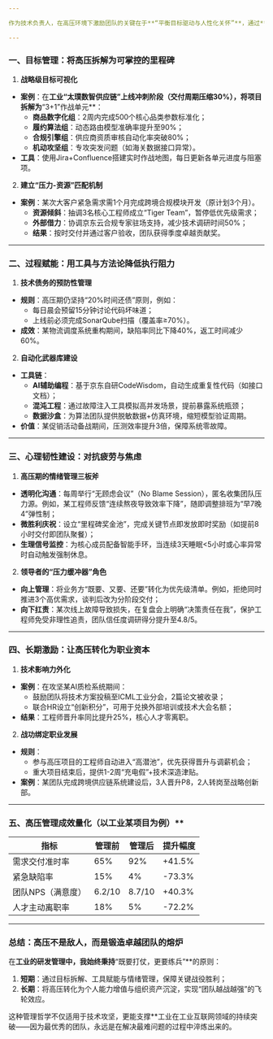 ```yaml
---

作为技术负责人，在高压环境下激励团队的关键在于**“平衡目标驱动与人性化关怀”**，通过**目标拆解、资源赋能、心理韧性建设**三者的协同，将压力转化为团队成长的动力。以下为**工业研发团队管理的实战策略与量化案例：

---
```


### **一、目标管理：将高压拆解为可掌控的里程碑**
1. **战略级目标可视化**
  - **案例**：在**工业“太璞数智供应链”上线冲刺阶段（交付周期压缩30%），将项目拆解为**“3+1”作战单元**：
    - **商品数字化组**：2周内完成500个核心品类参数标准化；
    - **履约算法组**：动态路由模型准确率提升至90%；
    - **合规引擎组**：供应商资质审核自动化率突破80%；
    - **机动攻坚组**：专攻突发问题（如海关数据接口异常）。
  - **工具**：使用Jira+Confluence搭建实时作战地图，每日更新各单元进度与阻塞项。

2. **建立“压力-资源”匹配机制**
  - **案例**：某次大客户紧急需求需1个月完成跨境合规模块开发（原计划3个月）。
    - **资源倾斜**：抽调3名核心工程师成立“Tiger Team”，暂停低优先级需求；
    - **外部借力**：协调京东云合规专家驻场支持，减少技术调研时间50%；
    - **结果**：按时交付并通过客户验收，团队获得季度卓越贡献奖。

---

### **二、过程赋能：用工具与方法论降低执行阻力**
1. **技术债务的预防性管理**
  - **规则**：高压期仍坚持“20%时间还债”原则，例如：
    - 每日晨会预留15分钟讨论代码坏味道；
    - 上线前必须完成SonarQube扫描（覆盖率≥70%）。
  - **成效**：某物流调度系统重构期间，缺陷率同比下降40%，返工时间减少60%。

2. **自动化武器库建设**
  - **工具链**：
    - **AI辅助编程**：基于京东自研CodeWisdom，自动生成重复性代码（如接口文档）；
    - **混沌工程**：通过故障注入工具模拟高并发场景，提前暴露系统瓶颈；
    - **数据沙盒**：为算法团队提供脱敏数据+仿真环境，缩短模型验证周期。
  - **价值**：某促销活动备战期间，压测效率提升3倍，保障系统零故障。

---

### **三、心理韧性建设：对抗疲劳与焦虑**
1. **高压期的情绪管理三板斧**
  - **透明化沟通**：每周举行“无顾虑会议”（No Blame Session），匿名收集团队压力源。例如，某工程师反馈“连续熬夜导致效率下降”，随即调整排班为“早7晚4”弹性制；
  - **微胜利庆祝**：设立“里程碑奖金池”，完成关键节点即发放即时奖励（如提前8小时交付即团队聚餐）；
  - **生理信号监控**：为核心成员配备智能手环，当连续3天睡眠<5小时或心率异常时自动触发强制休息。

2. **领导者的“压力缓冲器”角色**
  - **向上管理**：将业务方“既要、又要、还要”转化为优先级清单。例如，拒绝同时推进3个高优需求，谈判后改为分阶段交付；
  - **向下扛责**：某次线上故障导致损失，在复盘会上明确“决策责任在我”，保护工程师免受非理性追责，团队信任度调研得分提升至4.8/5。

---

### **四、长期激励：让高压转化为职业资本**
1. **技术影响力外化**
  - **案例**：在攻坚某AI质检系统期间：
    - 鼓励团队将技术方案投稿至ICML工业分会，2篇论文被收录；
    - 联合HR设立“创新积分”，可用于兑换外部培训或技术大会名额；
  - **结果**：工程师晋升率同比提升25%，核心人才零离职。

2. **战功绑定职业发展**
  - **规则**：
    - 参与高压项目的工程师自动进入“高潜池”，优先获得晋升与调薪机会；
    - 重大项目结束后，提供1-2周“充电假”+技术深造津贴。
  - **案例**：某团队完成跨境供应链系统建设后，3人晋升P8，2人转岗至战略创新部。

---

### **五、高压管理成效量化（以**工业某项目为例）**
| **指标**         | **管理前** | **管理后** | **提升幅度** |
|------------------|------------|------------|--------------|
| 需求交付准时率   | 65%        | 92%        | +41.5%       |
| 紧急缺陷率       | 15%        | 4%         | -73.3%       |
| 团队NPS（满意度）| 6.2/10     | 8.7/10     | +40.3%       |
| 人才主动离职率   | 18%        | 5%         | -72.2%       |

---

### **总结：高压不是敌人，而是锻造卓越团队的熔炉**
在**工业的研发管理中，我始终秉持**“既要打仗，更要练兵”**的原则：
1. **短期**：通过目标拆解、工具赋能与情绪管理，保障关键战役胜利；
2. **长期**：将高压转化为个人能力增值与组织资产沉淀，实现“团队越战越强”的飞轮效应。

这种管理哲学不仅适用于技术攻坚，更能支撑**工业在工业互联网领域的持续突破——因为最优秀的团队，永远是在解决最难问题的过程中淬炼出来的。